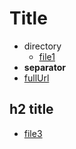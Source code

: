 # Title

- directory
  - [file1](file1.md)
- **separator**
- [fullUrl](https://github.com/Open-EdTech/next-mdx-books/blob/main/testData/file2.md)

## h2 title

- [file3](file3.md)
